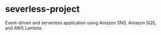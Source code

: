 # severless-project

 Event-driven and serverless application using Amazon SNS, Amazon SQS, and AWS Lambda. 
